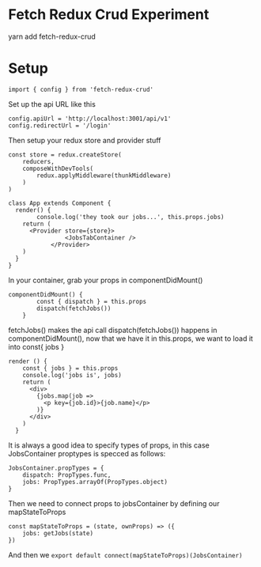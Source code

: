 # Fetch Redux Crud Experiment

yarn add fetch-redux-crud

# Setup 

`import { config } from 'fetch-redux-crud'`

Set up the api URL like this

```
config.apiUrl = 'http://localhost:3001/api/v1'
config.redirectUrl = '/login'
```

Then setup your redux store and provider stuff

```
const store = redux.createStore(
	reducers,
	composeWithDevTools(
		redux.applyMiddleware(thunkMiddleware)
	)
)

class App extends Component {
  render() {
		console.log('they took our jobs...', this.props.jobs)
    return (
      <Provider store={store}>
				<JobsTabContainer />
			</Provider>
    )
  }
}
```


In your container, grab your props in componentDidMount() 

```  
componentDidMount() {
		const { dispatch } = this.props
		dispatch(fetchJobs())
	}
```
fetchJobs() makes the api call dispatch(fetchJobs()) happens in componentDidMount(), now that we have it in this.props, we want to load it into const{ jobs } 

```
render () {
    const { jobs } = this.props
    console.log('jobs is', jobs)
    return (
      <div>
        {jobs.map(job =>
          <p key={job.id}>{job.name}</p>
        )}
      </div>
    )
  }
```
It is always a good idea to specify types of props, in this case JobsContainer proptypes is specced as follows:

```
JobsContainer.propTypes = {
	dispatch: PropTypes.func,
	jobs: PropTypes.arrayOf(PropTypes.object)
}
```

Then we need to connect props to jobsContainer by defining our mapStateToProps

```
const mapStateToProps = (state, ownProps) => ({
	jobs: getJobs(state)
})
```
And then we `export default connect(mapStateToProps)(JobsContainer)`
   
